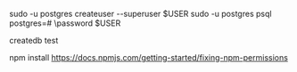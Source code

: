 

sudo -u postgres createuser --superuser $USER
sudo -u postgres psql
postgres=# \password $USER

createdb test

npm install
https://docs.npmjs.com/getting-started/fixing-npm-permissions
